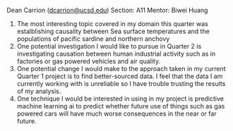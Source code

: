 Dean Carrion (dcarrion@ucsd.edu)
Section: A11
Mentor: Biwei Huang
1. The most interesting topic covered in my domain this quarter was estalblishing causality between Sea surface temperatures
   and the populations of pacific sardine and northern anchovy
2. One potential investigation I would like to pursue in Quarter 2 is investigating causation between human industrial
   activity such as in factories or gas powered vehicles and air quality.
3. One potential change I would make to the approach taken in my current Quarter 1 project is to find better-sourced
   data. I feel that the data I am currently working with is unreliable so I have trouble trusting the results of my analysis.
4. One technique I would be interested in using in my project is predictive machine learning ai to predict whether future
   use of things such as gas powered cars will have much worse consequences in the near or far future.
